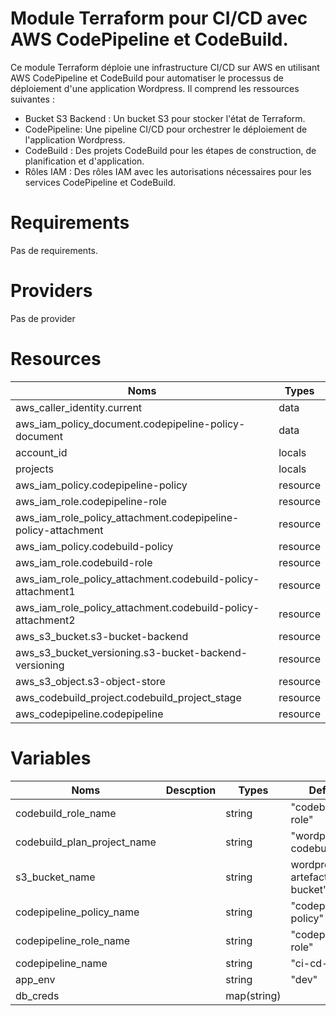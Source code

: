  
# Module Terraform pour CI/CD avec AWS CodePipeline et CodeBuild.

Ce module Terraform déploie une infrastructure CI/CD sur AWS en utilisant AWS CodePipeline et CodeBuild pour automatiser le processus de déploiement d'une application Wordpress. Il comprend les ressources suivantes :

- Bucket S3 Backend : Un bucket S3 pour stocker l'état de Terraform.
- CodePipeline: Une pipeline CI/CD pour orchestrer le déploiement de l'application Wordpress.
- CodeBuild : Des projets CodeBuild pour les étapes de construction, de planification et d'application.
- Rôles IAM : Des rôles IAM avec les autorisations nécessaires pour les services CodePipeline et CodeBuild.

# Requirements
Pas  de requirements.

# Providers
Pas de provider

# Resources

| Noms |  Types|
| -------- | -------- | 
|  aws_caller_identity.current | data | 
|  aws_iam_policy_document.codepipeline-policy-document | data | 
| account_id |  locals|
| projects |  locals|
|  aws_iam_policy.codepipeline-policy | resource | 
|  aws_iam_role.codepipeline-role | resource | 
|  aws_iam_role_policy_attachment.codepipeline-policy-attachment | resource | 
|  aws_iam_policy.codebuild-policy| resource | 
|  aws_iam_role.codebuild-role| resource | 
|  aws_iam_role_policy_attachment.codebuild-policy-attachment1 | resource | 
|  aws_iam_role_policy_attachment.codebuild-policy-attachment2 | resource | 
| aws_s3_bucket.s3-bucket-backend |  resource|
| aws_s3_bucket_versioning.s3-bucket-backend-versioning |  resource|
| aws_s3_object.s3-object-store |  resource|
| aws_codebuild_project.codebuild_project_stage |  resource|
| aws_codepipeline.codepipeline |  resource|


# Variables

| Noms| Descption |Types|Default|Required|
| -------- | -------- | -------- | -------- | ------- |
|codebuild_role_name |  | string | "codebuild-role" | yes|
codebuild_plan_project_name |  |  string  |   "wordpress-codebuild" | yes |
s3_bucket_name | |  string  |   wordpress-artefact-bucket" | yes |
codepipeline_policy_name ||  string  |   "codepipeline-policy" | yes |
codepipeline_role_name |  |  string  |   "codepipeline-role"  | yes |
codepipeline_name | |  string  |   "ci-cd-poei"  | yes |
app_env |  |  string  |   "dev" | yes |
db_creds | | map(string) 
    

